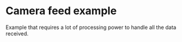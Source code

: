 # Camera feed example

Example that requires a lot of processing power to handle all the data received.
